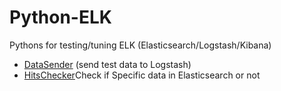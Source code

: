 # Python-ELK
Pythons for testing/tuning ELK (Elasticsearch/Logstash/Kibana)

- [DataSender](https://github.com/KentingChen/Python-ELK/blob/master/DataSender.py) (send test data to Logstash)
- [HitsChecker](Python-ELK/HitsChecker.py)Check if Specific data in Elasticsearch or not
